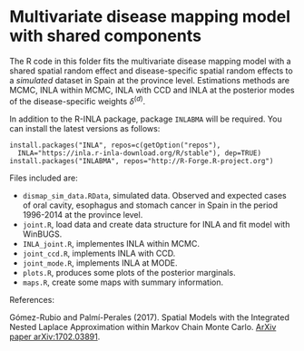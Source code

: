 # Multivariate disease mapping model with shared components

The R code in this folder fits the multivariate disease mapping model 
with a shared spatial random effect and disease-specific spatial random effects
to a *simulated* dataset in Spain at the province level.
Estimations methods are
MCMC, INLA within MCMC, INLA with CCD and INLA at the posterior modes
of the disease-specific weights $\delta^{(d)}$.

In addition to the R-INLA package, package `INLABMA` will be
required. You can install the latest versions as follows:

```
install.packages("INLA", repos=c(getOption("repos"), 
  INLA="https://inla.r-inla-download.org/R/stable"), dep=TRUE)
install.packages("INLABMA", repos="http://R-Forge.R-project.org")
``` 

Files included are:

* `dismap_sim_data.RData`, simulated data. Observed and expected cases
of oral cavity, esophagus and stomach cancer in Spain in the period 1996-2014 at the province level.
* `joint.R`, load data and create data structure for INLA and fit model with WinBUGS.
* `INLA_joint.R`, implementes INLA within MCMC.
* `joint_ccd.R`, implements INLA with CCD.
* `joint_mode.R`, implements INLA at MODE.
* `plots.R`, produces some plots of the posterior marginals.
* `maps.R`, create some maps with summary information.



References:

Gómez-Rubio and Palmí-Perales (2017). Spatial Models with the Integrated Nested Laplace Approximation within Markov Chain Monte Carlo. [ArXiv paper arXiv:1702.03891](https://arxiv.org/abs/1702.03891).

